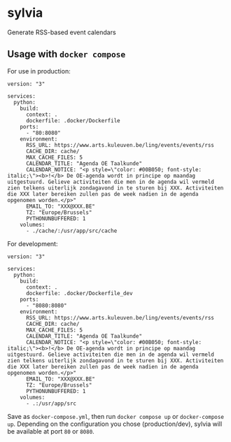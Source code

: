 # sylvia
Generate RSS-based event calendars

## Usage with `docker compose`

For use in production:

```
version: "3"

services:
  python:
    build:
      context: .
      dockerfile: .docker/Dockerfile
    ports: 
      - "80:8080"
    environment:
      RSS_URL: https://www.arts.kuleuven.be/ling/events/events/rss
      CACHE_DIR: cache/
      MAX_CACHE_FILES: 5
      CALENDAR_TITLE: "Agenda OE Taalkunde"
      CALENDAR_NOTICE: "<p style=\"color: #00B050; font-style: italic;\"><b>!</b> De OE-agenda wordt in principe op maandag uitgestuurd. Gelieve activiteiten die men in de agenda wil vermeld zien telkens uiterlijk zondagavond in te sturen bij XXX. Activiteiten die XXX later bereiken zullen pas de week nadien in de agenda opgenomen worden.</p>"
      EMAIL_TO: "XXX@XXX.BE" 
      TZ: "Europe/Brussels"
      PYTHONUNBUFFERED: 1
    volumes:
      - ./cache/:/usr/app/src/cache
```

For development:

```
version: "3"

services:
  python:
    build:
      context: .
      dockerfile: .docker/Dockerfile_dev
    ports: 
      - "8080:8080"
    environment:
      RSS_URL: https://www.arts.kuleuven.be/ling/events/events/rss
      CACHE_DIR: cache/
      MAX_CACHE_FILES: 5
      CALENDAR_TITLE: "Agenda OE Taalkunde"
      CALENDAR_NOTICE: "<p style=\"color: #00B050; font-style: italic;\"><b>!</b> De OE-agenda wordt in principe op maandag uitgestuurd. Gelieve activiteiten die men in de agenda wil vermeld zien telkens uiterlijk zondagavond in te sturen bij XXX. Activiteiten die XXX later bereiken zullen pas de week nadien in de agenda opgenomen worden.</p>"
      EMAIL_TO: "XXX@XXX.BE" 
      TZ: "Europe/Brussels"
      PYTHONUNBUFFERED: 1
    volumes:
      - .:/usr/app/src
```

Save as `docker-compose.yml`, then run `docker compose up` or `docker-compose up`. Depending on the configuration you chose (production/dev), sylvia will be available at port `80` or `8080`.